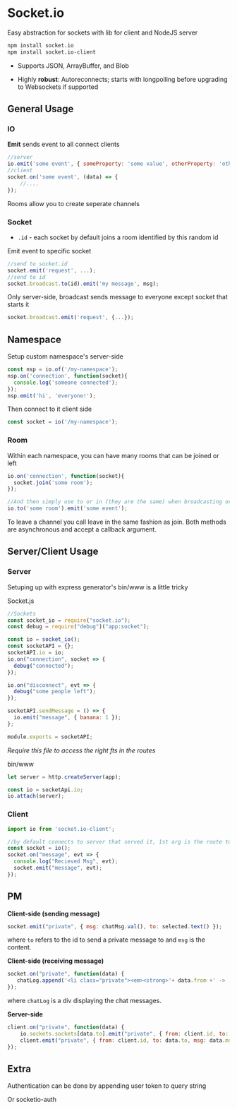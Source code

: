 # Socket.io

Easy abstraction for sockets with lib for client and NodeJS server

```bash
npm install socket.io
npm install socket.io-client
```

- Supports JSON, ArrayBuffer, and Blob

- Highly **robust**: Autoreconnects; starts with longpolling before upgrading to Websockets if supported

## General Usage

### IO

**Emit** sends event to all connect clients

```javascript
//server
io.emit('some event', { someProperty: 'some value', otherProperty: 'other value' });
//client
socket.on('some event', (data) => { 
	//....
});
```

Rooms allow you to create seperate channels

### Socket 

- `.id` - each socket by default joins a room identified by this random id

Emit event to specific socket

```js
//send to socket.id
socket.emit('request', ...); 
//send to id
socket.broadcast.to(id).emit('my message', msg);
```

Only server-side, broadcast sends message to everyone except socket that starts it

```js
socket.broadcast.emit('request', {...});
```

## Namespace

Setup custom namespace's server-side

```js
const nsp = io.of('/my-namespace');
nsp.on('connection', function(socket){
  console.log('someone connected');
});
nsp.emit('hi', 'everyone!');
```

Then connect to it client side 

```js
const socket = io('/my-namespace');
```

### Room

Within each namespace, you can have many rooms that can be joined or left

```js
io.on('connection', function(socket){
  socket.join('some room');
});

//And then simply use to or in (they are the same) when broadcasting or emitting:
io.to('some room').emit('some event');
```

To leave a channel you call leave in the same fashion as join. Both methods are asynchronous and accept a callback argument.

## Server/Client Usage

### Server

Setuping up with express generator's bin/www is a little tricky

Socket.js

```js
//Sockets
const socket_io = require("socket.io");
const debug = require("debug")("app:socket");

const io = socket_io();
const socketAPI = {};
socketAPI.io = io;
io.on("connection", socket => {
  debug("connected");
});

io.on("disconnect", evt => {
  debug("some people left");
});

socketAPI.sendMessage = () => {
  io.emit("message", { banana: 1 });
};

module.exports = socketAPI;
```

*Require this file to access the right fts in the routes*

bin/www

```javascript
let server = http.createServer(app);

const io = socketApi.io;
io.attach(server);
```

### Client

```javascript
import io from 'socket.io-client';

//by default connects to server that served it, 1st arg is the route to connect on
const socket = io(); 
socket.on("message", evt => {
  console.log("Recieved Msg", evt);
  socket.emit("message", evt);
});
```

## PM

**Client-side (sending message)**

```js
socket.emit("private", { msg: chatMsg.val(), to: selected.text() });
```

where `to` refers to the id to send a private message to and `msg` is the content.

**Client-side (receiving message)**

```js
socket.on("private", function(data) {   
   chatLog.append('<li class="private"><em><strong>'+ data.from +' -> '+ data.to +'</strong>: '+ data.msg +'</em></li>');
});
```

where `chatLog` is a div displaying the chat messages.

**Server-side**

```js
client.on("private", function(data) {       
    io.sockets.sockets[data.to].emit("private", { from: client.id, to: data.to, msg: data.msg });
    client.emit("private", { from: client.id, to: data.to, msg: data.msg });
});
```

## Extra

Authentication can be done by appending user token to query string 

Or socketio-auth



